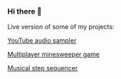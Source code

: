 ### Hi there 👋

Live version of some of my projects:

[YouTube audio sampler](http://46.101.156.79:8002)

[Multiplayer minesweeper game](http://46.101.156.79:8000)

[Musical step sequencer](http://46.101.156.79:8081/)
<!--
**bartwroblewski/bartwroblewski** is a ✨ _special_ ✨ repository because its `README.md` (this file) appears on your GitHub profile.

Here are some ideas to get you started:

- 🔭 I’m currently working on ...
- 🌱 I’m currently learning ...
- 👯 I’m looking to collaborate on ...
- 🤔 I’m looking for help with ...
- 💬 Ask me about ...
- 📫 How to reach me: ...
- 😄 Pronouns: ...
- ⚡ Fun fact: ...
-->
